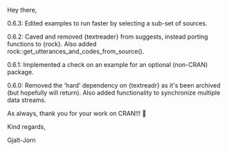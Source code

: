 Hey there,

0.6.3: Edited examples to run faster by selecting a sub-set of sources.

0.6.2: Caved and removed {textreader} from suggests, instead porting functions to {rock}. Also added rock::get_utterances_and_codes_from_source().

0.6.1: Implemented a check on an example for an optional (non-CRAN) package.

0.6.0: Removed the 'hard' dependency on {textreadr} as it's been archived (but hopefully will return). Also added functionality to synchronize multiple data streams.

As always, thank you for your work on CRAN!!! 🙏

Kind regards,

Gjalt-Jorn
